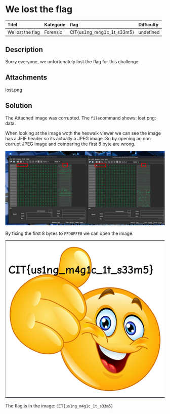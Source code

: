 # We lost the flag

| Titel          | Kategorie | flag | Difficulty |
| :---        |    :----   |:--- | :--- |
| We lost the flag | Forensic  | CIT{us1ng_m4g1c_1t_s33m5} | undefined |

## Description
Sorry everyone, we unfortunately lost the flag for this challenge.

## Attachments
lost.png

## Solution
The Attached image was corrupted. The `file`command shows: lost.png: data.

When looking at the image woth the hexwalk viewer we can see the image has a JFIF header so its actually a JPEG image. So by opening an non corrupt JPEG image and comparing the first 8 byte are wrong. 

![Hexwalk](images/Screenshot_200.png)

By fixing the first 8 bytes to `FFD8FFE0` we can open the image.

![Fixed Image](images/Screenshot_201.png)

The flag is in the image: `CIT{us1ng_m4g1c_1t_s33m5}`